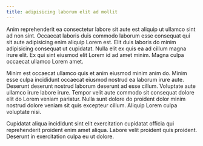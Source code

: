 ```yaml
---
title: adipisicing laborum elit ad mollit
---
```


Anim reprehenderit ea consectetur labore sit aute est aliquip ut ullamco sint ad non sint. Occaecat laboris duis commodo laborum esse consequat qui sit aute adipisicing enim aliquip Lorem est. Elit duis laboris do minim adipisicing consequat ut cupidatat. Nulla elit ex quis ea ad cillum magna irure elit. Ex qui sint eiusmod elit Lorem id ad amet minim. Magna culpa occaecat ullamco Lorem amet.

Minim est occaecat ullamco quis et anim eiusmod minim anim do. Minim esse culpa incididunt occaecat eiusmod nostrud ea laborum irure aute. Deserunt deserunt nostrud laborum deserunt ad esse cillum. Voluptate aute ullamco irure labore irure. Tempor velit aute commodo sit consequat dolore elit do Lorem veniam pariatur. Nulla sunt dolore do proident dolor minim nostrud dolore veniam sit quis excepteur cillum. Aliquip Lorem culpa voluptate nisi.

Cupidatat aliqua incididunt sint elit exercitation cupidatat officia qui reprehenderit proident enim amet aliqua. Labore velit proident quis proident. Deserunt in exercitation culpa eu ut dolore.